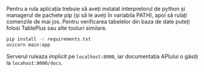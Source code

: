 Pentru a rula aplicația trebuie să aveți instalat interpretorul de python și managerul de pachete pip (și să le aveți în variabila PATH), apoi să rulați comenzile de mai jos. Pentru verificarea tabelelor din baza de date puteți folosi TablePlus sau alte tooluri similare.

```bash
pip install -r requirements.txt
uvicorn main:app
```
Serverul ruleaza implicit pe ```localhost:8000```, iar documentația APIului o găsiți la ```locahost:8000/docs```.
